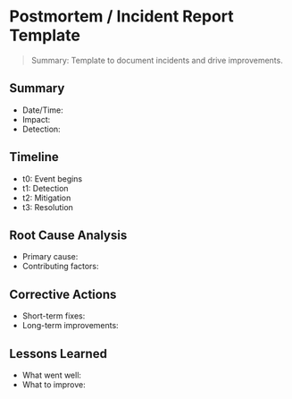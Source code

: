 # Postmortem / Incident Report Template

> Summary: Template to document incidents and drive improvements.

## Summary
- Date/Time:
- Impact:
- Detection:

## Timeline
- t0: Event begins
- t1: Detection
- t2: Mitigation
- t3: Resolution

## Root Cause Analysis
- Primary cause:
- Contributing factors:

## Corrective Actions
- Short-term fixes:
- Long-term improvements:

## Lessons Learned
- What went well:
- What to improve:
